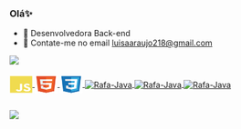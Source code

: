 ### Olá✨


- 🔭 Desenvolvedora Back-end
- 📲 Contate-me no email luisaaraujo218@gmail.com
 <div align="left">
  <a href="https://github.com/luisalcsa">
  <img height="180em" src="https://github-readme-stats.vercel.app/api/top-langs/?username=luisalcsa&layout=compact&langs_count=7&theme=dracula"/>
</div>


  <div style="display: inline_block"><br>
  <img align="center" alt="Rafa-Js" height="30" width="40" src="https://raw.githubusercontent.com/devicons/devicon/master/icons/javascript/javascript-plain.svg">
  <img align="center" alt="Rafa-HTML" height="30" width="40" src="https://raw.githubusercontent.com/devicons/devicon/master/icons/html5/html5-original.svg">
  <img align="center" alt="Rafa-CSS" height="30" width="40" src="https://raw.githubusercontent.com/devicons/devicon/master/icons/css3/css3-original.svg">
  <img align="center" alt="Rafa-Java" height="45" width="50" src="https://cdn.jsdelivr.net/gh/devicons/devicon/icons/java/java-original-wordmark.svg"/> 
  <img align="center" alt="Rafa-Java" height="50" width="50" src="https://cdn.jsdelivr.net/gh/devicons/devicon/icons/spring/spring-original-wordmark.svg" />
  <img align="center" alt="Rafa-Java" height="55" width="50" src="https://cdn.jsdelivr.net/gh/devicons/devicon/icons/mysql/mysql-original-wordmark.svg"/>
          
  <br>
</div>
  
  ##
  
<div>
    <a href="https://www.linkedin.com/in/lu%C3%ADsa-ara%C3%BAjo-1ba351182" target="_blank"><img src="https://img.shields.io/badge/-LinkedIn-%230077B5?style=for-the-badge&logo=linkedin&logoluisaaraujo218@gmail.com">
  </div>


